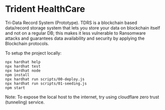 # Trident HealthCare 

Tri-Data Record System (Prototype). 
TDRS is a blockchain based data/record storage system that lets you store your data on blockchain itself and not on a regular DB; this makes it less vulnerable to Ransomware attacks and guarantees data availability and security by applying the Blockchain protocols.

To setup the project locally:

```shell
npx hardhat help
npx hardhat test
npx hardhat node
npm install 
npx hardhat run scripts/00-deploy.js
npx hardhat run scripts/01-seeding.js
npm start
```

Note: To expose the local host to the internet, try using cloudflare zero trust (tunneling) service.
